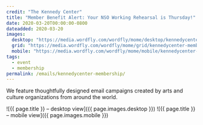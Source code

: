 ```yaml
---
credit: "The Kennedy Center"
title: "Member Benefit Alert: Your NSO Working Rehearsal is Thursday!"
date: 2020-03-20T00:00:00-0800
dateadded: 2020-03-20
images:
  desktop: "https://media.wordfly.com/wordfly/mome/desktop/kennedycenter-membership.jpg"
  grid: "https://media.wordfly.com/wordfly/mome/grid/kennedycenter-membership.jpg"
  mobile: "https://media.wordfly.com/wordfly/mome/mobile/kennedycenter-membership.jpg"
tags:
  - event
  - membership
permalink: /emails/kennedycenter-membership/
---
```

We feature thoughtfully designed email campaigns created by arts and culture organizations from around the world.

![{{ page.title }} – desktop view]({{ page.images.desktop }})
![{{ page.title }} – mobile view]({{ page.images.mobile }})
